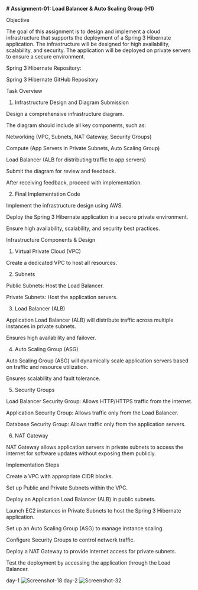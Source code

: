 **# Assignment-01: Load Balancer & Auto Scaling Group (H1)**

Objective

The goal of this assignment is to design and implement a cloud infrastructure that supports the deployment of a Spring 3 Hibernate application. The infrastructure will be designed for high availability, scalability, and security. The application will be deployed on private servers to ensure a secure environment.

Spring 3 Hibernate Repository:

Spring 3 Hibernate GitHub Repository

Task Overview

1. Infrastructure Design and Diagram Submission

Design a comprehensive infrastructure diagram.

The diagram should include all key components, such as:

Networking (VPC, Subnets, NAT Gateway, Security Groups)

Compute (App Servers in Private Subnets, Auto Scaling Group)

Load Balancer (ALB for distributing traffic to app servers)

Submit the diagram for review and feedback.

After receiving feedback, proceed with implementation.

2. Final Implementation Code

Implement the infrastructure design using AWS.

Deploy the Spring 3 Hibernate application in a secure private environment.

Ensure high availability, scalability, and security best practices.

Infrastructure Components & Design

1. Virtual Private Cloud (VPC)

Create a dedicated VPC to host all resources.

2. Subnets

Public Subnets: Host the Load Balancer.

Private Subnets: Host the application servers.

3. Load Balancer (ALB)

Application Load Balancer (ALB) will distribute traffic across multiple instances in private subnets.

Ensures high availability and failover.

4. Auto Scaling Group (ASG)

Auto Scaling Group (ASG) will dynamically scale application servers based on traffic and resource utilization.

Ensures scalability and fault tolerance.

5. Security Groups

Load Balancer Security Group: Allows HTTP/HTTPS traffic from the internet.

Application Security Group: Allows traffic only from the Load Balancer.

Database Security Group: Allows traffic only from the application servers.

6. NAT Gateway

NAT Gateway allows application servers in private subnets to access the internet for software updates without exposing them publicly.

Implementation Steps

Create a VPC with appropriate CIDR blocks.

Set up Public and Private Subnets within the VPC.

Deploy an Application Load Balancer (ALB) in public subnets.

Launch EC2 instances in Private Subnets to host the Spring 3 Hibernate application.

Set up an Auto Scaling Group (ASG) to manage instance scaling.

Configure Security Groups to control network traffic.

Deploy a NAT Gateway to provide internet access for private subnets.

Test the deployment by accessing the application through the Load Balancer.


day-1
![Screenshot-18](https://github.com/user-attachments/assets/657b6e1f-25a1-4d5d-945d-3b2700ad033a)
day-2
![Screenshot-32](https://github.com/user-attachments/assets/c57b623c-0245-4ad5-9ffc-578b2eafe29d)
